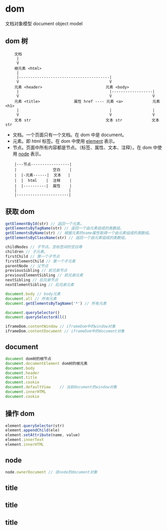 # dom

文档对象模型 document object model

## dom 树

```
    文档
     |
     V
    根元素 <html>
     |
     |----------------------------------------|
     V                                        V
    元素 <header>                            元素 <body>
     |                                        |------------------|
     V                                        V                  V
    元素 <title>               属性 href ---- 元素 <a>             元素 <h1>
     |                                        |                  |
     V                                        V                  V
    文本 str                                 文本 str             文本 str
```

- 文档。一个页面只有一个文档。在 dom 中是 document。
- 元素。即 html 标签。在 dom 中使用 [element](/language/html/element.html) 表示。
- 节点。页面中所有内容都是节点。（标签、属性、文本、注释）。在 dom 中使用 [node](/language/html/node.html) 表示。

```
    |---节点-----------------|
    |                空白    |
    |  |-元素------|  文本   |
    |  |  html    |  注释    |
    |  |----------|  属性    |
    |                       |
    |-----------------------|
```

## 获取 dom

```js
getElementById(str) // 返回一个元素。
getElementsByTagName(str) // 返回一个由元素组成的类数组。
getElementsByName(str) // 根据元素的name属性取得一个由元素组成的类数组。
getElementsByClassName(str) // 返回一个由元素组成的类数组。

childNodes // 子节点。含标签间的空白等
children // 子元素。
firstChild // 第一个子节点
firstElementChild // 第一个子元素
parentNode // 父节点
previousSibling // 前兄弟节点
previousElementSibling // 前兄弟元素
nextSibling // 后兄弟节点
nextElementSibling // 后兄弟元素

document.body // body元素
document.all // 所有元素
document.getElementsByTagName('*') // 所有元素

document.querySelector()
document.querySelectorAll()

iframeDom.contentWindow // iframeDom中的window对象
iframeDom.contentDocument // iframeDom中的document对象
```

## document

```js
document dom树的根节点
document.documentElement dom树的根元素
document.body
document.header
document.title
document.cookie
document.defaultView    // 当前document的window对象
document.innerHTML
document.cookie

```

## 操作 dom

```js
element.querySelector(str)
element.appendChild(ele)
element.setAttribute(name, value)
element.innerText
element.innerHTML
```

## node

```js
node.ownerDocument // 该node的document对象
```

## title

## title

## title
